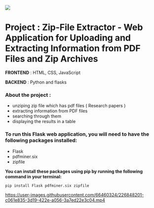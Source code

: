 <img src="https://github.com/Anasooya2601/project/blob/main/banner.png"  />

# Project : Zip-File Extractor - Web Application for Uploading and Extracting Information from PDF Files and Zip Archives

**FRONTEND** : HTML, CSS, JavaScript

 **BACKEND** : Python and flasks

### About the project : 

- unziping zip file which has pdf files ( Research papers )
- extracting information from PDF files 
- searching through them 
- displaying the results in a table

### To run this Flask web application, you will need to have the following packages installed:

- Flask
- pdfminer.six
- zipfile

**You can install these packages using pip by running the following command in your terminal:** 

```python
pip install Flask pdfminer.six zipfile
```

https://user-images.githubusercontent.com/66460324/226848201-c061e835-3d19-422e-a056-3a7ed22e3c04.mp4

